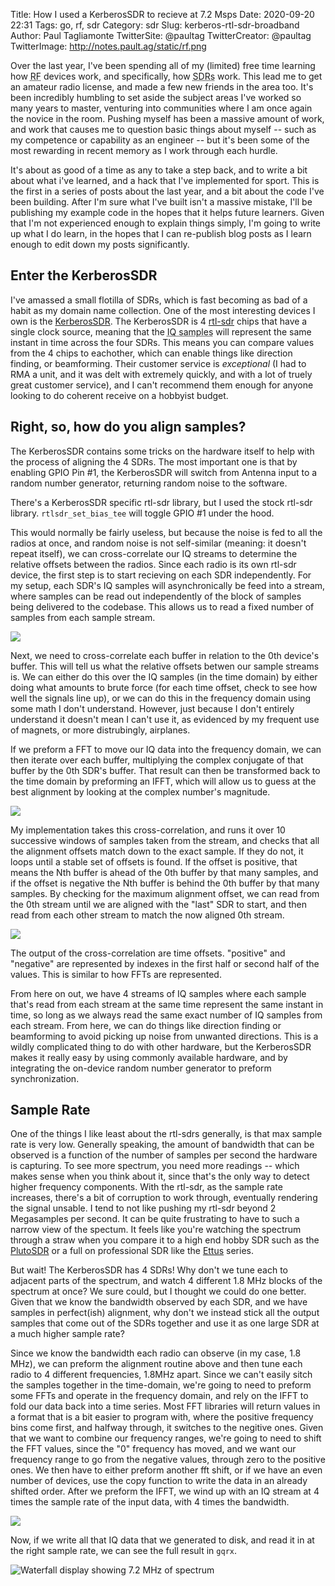 Title: How I used a KerberosSDR to recieve at 7.2 Msps
Date: 2020-09-20 22:31
Tags: go, rf, sdr
Category: sdr
Slug: kerberos-rtl-sdr-broadband
Author: Paul Tagliamonte
TwitterSite: @paultag
TwitterCreator: @paultag
TwitterImage: http://notes.pault.ag/static/rf.png

Over the last year, I've been spending all of my (limited) free time learning
how <abbr title="Radio Frequency">RF</abbr> devices work, and specifically,
how <abbr title="Software Defined Radios">SDRs</abbr> work. This lead me to
get an amateur radio license, and made a few new friends in the area too.
It's been incredibly humbling to set aside the subject areas I've worked
so many years to master, venturing into communities where I am once again
the novice in the room. Pushing myself has been a massive amount of work,
and work that causes me to question basic things about myself -- such as my
competence or capability as an engineer -- but it's been some of the most
rewarding in recent memory as I work through each hurdle.

It's about as good of a time as any to take a step back, and to write a bit
about what i've learned, and a hack that I've implemented for sport. This is
the first in a series of posts about the last year, and a bit about the code
I've been building. After I'm sure what I've built isn't a massive mistake,
I'll be publishing my example code in the hopes that it helps future learners.
Given that I'm not experienced enough to explain things simply, I'm going to
write up what I do learn, in the hopes that I can re-publish blog posts as I
learn enough to edit down my posts significantly.

Enter the KerberosSDR
---------------------

I've amassed a small flotilla of SDRs, which is fast becoming as bad of a habit
as my domain name collection. One of the most interesting devices I own is the
[KerberosSDR](https://othernet.is/products/kerberossdr-4x-coherent-rtl-sdr).
The KerberosSDR is 4
[rtl-sdr](https://en.wikipedia.org/wiki/Software-defined_radio#RTL-SDR) chips
that have a single clock source, meaning that the
<abbr title="or phasor - complex number of real and imaginary values in quadrature">IQ samples</abbr>
will represent the same instant in time across the four SDRs. This means you
can compare values from the 4 chips to eachother, which can enable things like
direction finding, or beamforming. Their customer service is *exceptional* (I
had to RMA a unit, and it was delt with extremely quickly, and with a lot of
truely great customer service), and I can't recommend them enough for anyone
looking to do coherent receive on a hobbyist budget.

Right, so, how do you align samples?
------------------------------------

The KerberosSDR contains some tricks on the hardware itself to help with
the process of aligning the 4 SDRs. The most important one is that by enabling
GPIO Pin #1, the KerberosSDR will switch from Antenna input to a random number
generator, returning random noise to the software.

<aside class="left">
There's a KerberosSDR specific rtl-sdr library, but I used the stock rtl-sdr
library. <code>rtlsdr_set_bias_tee</code> will toggle GPIO #1 under the hood.
</aside>

This would normally be fairly useless, but because the noise is fed to all the
radios at once, and random noise is not self-similar (meaning: it doesn't
repeat itself), we can cross-correlate our IQ streams to determine the relative
offsets between the radios. Since each radio is its own rtl-sdr device, the
first step is to start recieving on each SDR independently. For my setup, each
SDR's IQ samples will asynchronically be feed into a stream, where samples can
be read out independently of the block of samples being delivered to the
codebase. This allows us to read a fixed number of samples from each sample
stream.

![](../static/posts/kerberos-rtl-sdr-broadband/1-4x-sdr-to-laptop.png)

Next, we need to cross-correlate each buffer in relation to the 0th device's
buffer. This will tell us what the relative offsets betwen our sample streams
is. We can either do this over the IQ samples (in the time domain) by either
doing what amounts to brute force (for each time offset, check to see how well
the signals line up), or we can do this in the frequency domain using some math
I don't understand. However, just because I don't entirely understand it
doesn't mean I can't use it, as evidenced by my frequent use of magnets, or
more distrubingly, airplanes.

If we preform a FFT to move our IQ data into the frequency domain, we can
then iterate over each buffer, multiplying the complex conjugate of that
buffer by the 0th SDR's buffer. That result can then be transformed back to
the time domain by preforming an IFFT, which will allow us to guess at the
best alignment by looking at the complex number's magnitude.

![](../static/posts/kerberos-rtl-sdr-broadband/4-alignments.png)

My implementation takes this cross-correlation, and runs it over 10 successive
windows of samples taken from the stream, and checks that all the alignment
offsets match down to the exact sample. If they do not, it loops until a stable
set of offsets is found. If the offset is positive, that means the Nth buffer
is ahead of the 0th buffer by that many samples, and if the offset is negative
the Nth buffer is behind the 0th buffer by that many samples. By checking for
the maximum alignment offset, we can read from the 0th stream until we are
aligned with the "last" SDR to start, and then read from each other stream to
match the now aligned 0th stream.

![](../static/posts/kerberos-rtl-sdr-broadband/5-read-to-align.png)

<aside class="left">
The output of the cross-correlation are time offsets. "positive" and
"negative" are represented by indexes in the first half or second
half of the values. This is similar to how FFTs are represented.
</aside>

From here on out, we have 4 streams of IQ samples where each sample that's read
from each stream at the same time represent the same instant in time, so long
as we always read the same exact number of IQ samples from each stream.
From here, we can do things like direction finding or beamforming to avoid
picking up noise from unwanted directions. This is a wildly complicated thing
to do with other hardware, but the KerberosSDR makes it really easy by using
commonly available hardware, and by integrating the on-device random number
generator to preform synchronization.

Sample Rate
-----------

One of the things I like least about the rtl-sdrs generally, is that max sample
rate is very low. Generally speaking, the amount of bandwidth that can be
observed is a function of the number of samples per second the hardware is
capturing. To see more spectrum, you need more readings -- which makes sense
when you think about it, since that's the only way to detect higher frequency
components.  With the rtl-sdr, as the sample rate increases, there's a bit of
corruption to work through, eventually rendering the signal unsable. I tend to
not like pushing my rtl-sdr beyond 2 Megasamples per second. It can be quite
frustrating to have to such a narrow view of the spectum. It feels like you're
watching the spectrum through a straw when you compare it to a high end hobby
SDR such as the [PlutoSDR](https://wiki.analog.com/university/tools/pluto) or a
full on professional SDR like the
[Ettus](https://www.ettus.com/product-categories/usrp-bus-series/) series.

But wait! The KerberosSDR has 4 SDRs! Why don't we tune each to adjacent
parts of the spectrum, and watch 4 different 1.8 MHz blocks of the spectrum
at once? We sure could, but I thought we could do one better.
Given that we know the bandwidth observed by each SDR, and we have samples in
perfect(ish) alignment, why don't we instead stick all the output samples that
come out of the SDRs together and use it as one large SDR at a much higher
sample rate?

Since we know the bandwidth each radio can observe (in my case, 1.8 MHz),
we can preform the alignment routine above and then tune each radio to 4
different frequencies, 1.8MHz apart. Since we can't easily sitch the samples
together in the time-domain, we're going to need to preform some FFTs and
operate in the frequency domain, and rely on the IFFT to fold our data back
into a time series. Most FFT libraries will return values in a format that
is a bit easier to program with, where the positive frequency bins come first,
and halfway through, it switches to the negitive ones. Given that we want to
combine our frequency ranges, we're going to need to shift the FFT values, since
the "0" frequency has moved, and we want our frequency range to go from the
negative values, through zero to the positive ones. We then have to either
preform another fft shift, or if we have an even number of devices, use the
copy function to write the data in an already shifted order. After we preform
the IFFT, we wind up with an IQ stream at 4 times the sample rate of the input
data, with 4 times the bandwidth.

![](../static/posts/kerberos-rtl-sdr-broadband/6-freq-graft.png)

Now, if we write all that IQ data that we generated to disk, and read it in at
the right sample rate, we can see the full result in `gqrx`.

![Waterfall display showing 7.2 MHz of spectrum](../static/posts/kerberos-rtl-sdr-broadband/gqrx.png)
